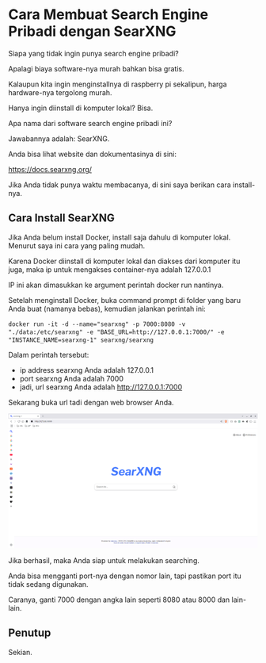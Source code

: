 # Cara Membuat Search Engine Pribadi dengan SearXNG

Siapa yang tidak ingin punya search engine pribadi?

Apalagi biaya software-nya murah bahkan bisa gratis.

Kalaupun kita ingin menginstallnya di raspberry pi sekalipun, harga hardware-nya tergolong murah.

Hanya ingin diinstall di komputer lokal? Bisa.

Apa nama dari software search engine pribadi ini?

Jawabannya adalah: SearXNG.

Anda bisa lihat website dan dokumentasinya di sini:

https://docs.searxng.org/ 

Jika Anda tidak punya waktu membacanya, di sini saya berikan cara install-nya.

## Cara Install SearXNG

Jika Anda belum install Docker, install saja dahulu di komputer lokal. Menurut saya ini cara yang paling mudah.

Karena Docker diinstall di komputer lokal dan diakses dari komputer itu juga, maka ip untuk mengakses container-nya adalah 127.0.0.1

IP ini akan dimasukkan ke argument perintah docker run nantinya.

Setelah menginstall Docker, buka command prompt di folder yang baru Anda buat (namanya bebas), kemudian jalankan perintah ini:

```
docker run -it -d --name="searxng" -p 7000:8080 -v "./data:/etc/searxng" -e "BASE_URL=http://127.0.0.1:7000/" -e "INSTANCE_NAME=searxng-1" searxng/searxng
```

Dalam perintah tersebut:

- ip address searxng Anda adalah 127.0.0.1
- port searxng Anda adalah 7000
- jadi, url searxng Anda adalah http://127.0.0.1:7000

Sekarang buka url tadi dengan web browser Anda.

![tampilan](.media/Screenshot-from-2025-06-09-23-12-32-md.png)

Jika berhasil, maka Anda siap untuk melakukan searching.

Anda bisa mengganti port-nya dengan nomor lain, tapi pastikan port itu tidak sedang digunakan.

Caranya, ganti 7000 dengan angka lain seperti 8080 atau 8000 dan lain-lain.

## Penutup

Sekian.
